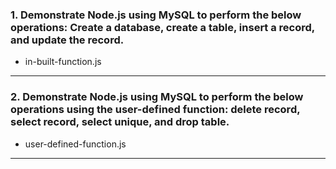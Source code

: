### 1. Demonstrate Node.js using MySQL to perform the below operations: Create a database, create a table, insert a record, and update the record.
- in-built-function.js
---

### 2. Demonstrate Node.js using MySQL to perform the below operations using the user-defined function: delete record, select record, select unique, and drop table.
- user-defined-function.js
---
